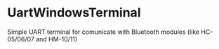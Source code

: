 # UartWindowsTerminal
Simple UART terminal for comunicate with Bluetooth modules (like HC-05/06/07 and HM-10/11)

